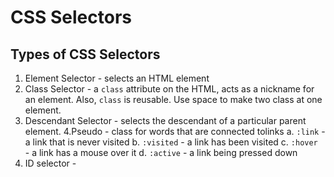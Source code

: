 # CSS Selectors

## Types of CSS Selectors

1. Element Selector - selects an HTML element
2. Class Selector - a `class` attribute on the HTML, acts as a nickname for an element. Also, `class` is reusable. Use space to make two class at one element.
3. Descendant Selector - selects the descendant of a particular parent element.
   4.Pseudo - class for words that are connected tolinks
   a. `:link` - a link that is never visited
   b. `:visited` - a link has been visited
   c. `:hover `- a link has a mouse over it
   d. `:active` - a link being pressed down
4. ID selector -
